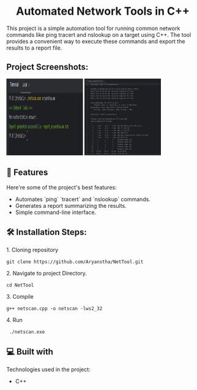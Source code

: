 <h1 align="center" id="title">Automated Network Tools in C++</h1>

<p id="description">This project is a simple automation tool for running common network commands like ping tracert and nslookup on a target using C++. The tool provides a convenient way to execute these commands and export the results to a report file.</p>

<h2>Project Screenshots:</h2>

<img src="https://github.com/Aryanstha/NetTool/blob/main/demo.png?raw=true" alt="project-screenshot" width="200" height="200/">
<img src="report.png" alt="report" width="200" height="200">

  
  
<h2>🧐 Features</h2>

Here're some of the project's best features:

*   Automates \`ping\` \`tracert\` and \`nslookup\` commands.
*   Generates a report summarizing the results.
*   Simple command-line interface.

<h2>🛠️ Installation Steps:</h2>

<p>1. Cloning repository</p>

```
git clone https://github.com/Aryanstha/NetTool.git
```

<p>2. Navigate to project Directory.</p>

```
cd NetTool
```

<p>3. Compile</p>

```
g++ netscan.cpp -o netscan -lws2_32
```

<p>4. Run</p>

```
 ./netscan.exe 
```

  
  
<h2>💻 Built with</h2>

Technologies used in the project:

*   C++
